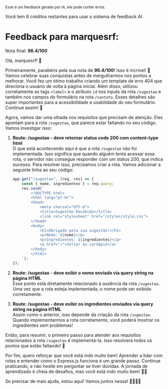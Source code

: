 <sup>Esse é um feedback gerado por IA, ele pode conter erros.</sup>

Você tem 8 créditos restantes para usar o sistema de feedback AI.

# Feedback para marquesrf:

Nota final: **96.4/100**

Olá, marquesrf! 🌟

Primeiramente, parabéns pela sua nota de **96.4/100**! Isso é incrível! 🎉 Vamos celebrar suas conquistas antes de mergulharmos nos pontos a melhorar. Você fez um ótimo trabalho criando um template de erro 404 que direciona o usuário de volta à página inicial. Além disso, utilizou corretamente as tags `<label>` e o atributo `id` nos inputs da rota `/sugestao` e também nos campos do formulário na rota `/contato`. Esses detalhes são super importantes para a acessibilidade e usabilidade do seu formulário. Continue assim! 👏

Agora, vamos dar uma olhada nos requisitos que precisam de atenção. Eles apontam para a rota `/sugestao`, que parece estar faltando no seu código. Vamos investigar isso:

1. **Route: /sugestao - deve retornar status code 200 com content-type html**  
   O que está acontecendo aqui é que a rota `/sugestao` não foi implementada. Isso significa que quando alguém tenta acessar essa rota, o servidor não consegue responder com um status 200, que indica sucesso. Para resolver isso, precisamos criar a rota. Vamos adicionar a seguinte linha ao seu código:

   ```javascript
   app.get("/sugestao", (req, res) => {
       const { nome, ingredientes } = req.query;
       res.send(`
           <!DOCTYPE html>
           <html lang="pt-br">
           <head>
               <meta charset="UTF-8">
               <title>Sugestão Recebida</title>
               <link rel="stylesheet" href="/styles/style.css">
           </head>
           <body>
               <h1>Obrigado pela sua sugestão!</h1>
               <p>Nome: ${nome}</p>
               <p>Ingredientes: ${ingredientes}</p>
               <a href="/">Voltar ao cardápio</a>
           </body>
           </html>
       `);
   });
   ```

2. **Route: /sugestao - deve exibir o nome enviado via query string na página HTML**  
   Esse ponto está diretamente relacionado à ausência da rota `/sugestao`. Uma vez que a rota esteja implementada, o nome pode ser exibido corretamente.

3. **Route: /sugestao - deve exibir os ingredientes enviados via query string na página HTML**  
   Assim como o anterior, isso depende da criação da rota `/sugestao`. Quando implementarmos a rota corretamente, você poderá mostrar os ingredientes sem problemas!

Então, para resumir, o primeiro passo para atender aos requisitos relacionados à rota `/sugestao` é implementá-la. Isso resolverá todos os pontos que estão faltando! 🚀

Por fim, quero reforçar que você está indo muito bem! Aprender a lidar com rotas e entender como o Express.js funciona é um grande passo. Continue praticando, e não hesite em perguntar se tiver dúvidas. A jornada de aprendizado é cheia de desafios, mas você está indo muito bem! 💪✨

Se precisar de mais ajuda, estou aqui! Vamos juntos nessa! 👩‍💻👨‍💻